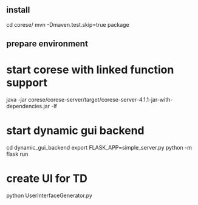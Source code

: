 ## install
cd corese/
mvn -Dmaven.test.skip=true package

## prepare environment
# start corese with linked function support
java -jar corese/corese-server/target/corese-server-4.1.1-jar-with-dependencies.jar -lf

# start dynamic gui backend
cd dynamic_gui_backend
export FLASK_APP=simple_server.py
python -m flask run

# create UI for TD
python UserInterfaceGenerator.py